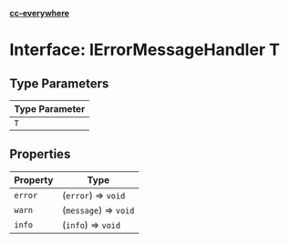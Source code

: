 [**cc-everywhere**](../../../../../index.md)

<HorizontalLine />

# Interface: IErrorMessageHandler T

## Type Parameters

| Type Parameter |
| ------ |
| `T` |

## Properties

| Property | Type |
| ------ | ------ |
| `error` | (`error`) => `void` |
| `warn` | (`message`) => `void` |
| `info` | (`info`) => `void` |
